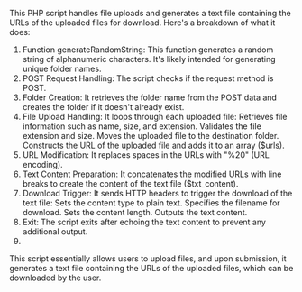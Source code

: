 This PHP script handles file uploads and generates a text file containing the URLs of the uploaded files for download. Here's a breakdown of what it does:

1. Function generateRandomString: This function generates a random string of alphanumeric characters. It's likely intended for generating unique folder names.
2. POST Request Handling: The script checks if the request method is POST.
3. Folder Creation: It retrieves the folder name from the POST data and creates the folder if it doesn't already exist.
4. File Upload Handling: It loops through each uploaded file:
Retrieves file information such as name, size, and extension.
Validates the file extension and size.
Moves the uploaded file to the destination folder.
Constructs the URL of the uploaded file and adds it to an array ($urls).
5. URL Modification: It replaces spaces in the URLs with "%20" (URL encoding).
6. Text Content Preparation: It concatenates the modified URLs with line breaks to create the content of the text file ($txt_content).
7. Download Trigger: It sends HTTP headers to trigger the download of the text file:
Sets the content type to plain text.
Specifies the filename for download.
Sets the content length.
Outputs the text content.
8. Exit: The script exits after echoing the text content to prevent any additional output.
9. 
This script essentially allows users to upload files, and upon submission, it generates a text file containing the URLs of the uploaded files, which can be downloaded by the user.

